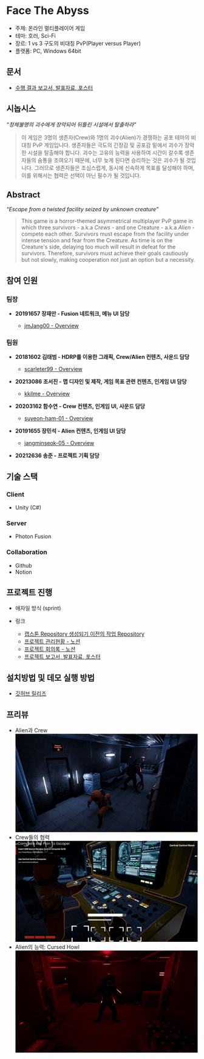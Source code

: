 # Face The Abyss

- 주제: 온라인 멀티플레이어 게임
- 테마: 호러, Sci-Fi
- 장르: 1 vs 3 구도의 비대칭 PvP(Player versus Player)
- 플랫폼: PC, Windows 64bit

## 문서
- [수행 결과 보고서, 발표자료, 포스터](https://drive.google.com/drive/folders/1YLPKqJtpWfhtyn0_Kj3BOs8C5MarKasF)


## 시놉시스 

*“정체불명의 괴수에게 장악되어 뒤틀린 시설에서 탈출하라”*

> 이 게임은 3명의 생존자(Crew)와 1명의 괴수(Alien)가 경쟁하는 공포 테마의 비대칭 PvP 게임입니다. 생존자들은 극도의 긴장감 및 공포감 밑에서 괴수가 장악한 시설을 탈출해야 합니다. 괴수는 고유의 능력을 사용하여 시간이 갈수록 생존자들의 숨통을 조여오기 때문에, 너무 늦게 된다면 승리하는 것은 괴수가 될 것입니다. 그러므로 생존자들은 조심스럽게, 동시에 신속하게 목표를 달성해야 하며, 이를 위해서는 협력은 선택이 아닌 필수가 될 것입니다.

## Abstract

*“Escape from a twisted facility seized by unknown creature”*

> This game is a horror-themed asymmetrical multiplayer PvP game in which three survivors - a.k.a *Crews* - and one Creature - a.k.a *Alien* - compete each other. Survivors must escape from the facility under intense tension and fear from the Creature. As time is on the Creature's side, delaying too much will result in defeat for the survivors. Therefore, survivors must achieve their goals cautiously but not slowly, making cooperation not just an option but a necessity.

## 참여 인원

### 팀장

- **20191657 장재만 - Fusion 네트워크, 메뉴 UI 담당**

    - [jmJang00 - Overview](https://github.com/jmJang00)

### 팀원

- **20181602 김태범 - HDRP를 이용한 그래픽, Crew/Alien 컨텐츠, 사운드 담당**

    - [scarleter99 - Overview](https://github.com/scarleter99)

- **20213086 조서진 - 맵 디자인 및 제작, 게임 목표 관련 컨텐츠, 인게임 UI 담당**

    - [kkilme - Overview](https://github.com/kkilme)

- **20203162 함수연 - Crew 컨텐츠, 인게임 UI, 사운드 담당**

    - [suyeon-ham-01 - Overview](https://github.com/suyeon-ham-01)

- **20191655 장민석 - Alien 컨텐츠, 인게임 UI 담당**

    - [jangminseok-05 - Overview](https://github.com/jangminseok-05)

- **20212636 송준 - 프로젝트 기획 담당**

## 기술 스택

### Client

- Unity (C#)

### Server

- Photon Fusion

### Collaboration

- Github
- Notion

## 프로젝트 진행

- 애자일 방식 (sprint)

- 링크

    - [캡스톤 Repository 생성되기 이전의 작업 Repository](https://github.com/KMUGameProgramming/HideNSeek)
    - [프로젝트 관리현황 - 노션](https://www.notion.so/98b1141f9ad8483fafd8c783eb8fb844?v=b17ecf9e1bc94a27834986dfd7d4ae14)
    - [프로젝트 회의록 - 노션](https://www.notion.so/4ada763c5f4f47ba85e27a2ed6b53a27?v=115701ea93ca43f9a09e027d7e602572)
    - [프로젝트 보고서, 발표자료, 포스터](https://drive.google.com/drive/folders/1YLPKqJtpWfhtyn0_Kj3BOs8C5MarKasF)

## 설치방법 및 데모 실행 방법

- [깃허브 릴리즈](https://github.com/kookmin-sw/capstone-2024-10/releases/tag/v1.0.0)

## 프리뷰

- Alien과 Crew
![Alien and Crew](img/Alien_Crew.jpg)
- Crew들의 협력
![Crew cooperation](img/Crew_Work.jpg)
- Alien의 능력: Cursed Howl
![Alien Ability Erode](img/Alien_Erode.jpg)
